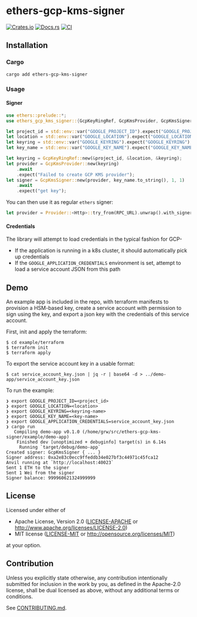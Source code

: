 # ethers-gcp-kms-signer

[![Crates.io](https://img.shields.io/crates/v/ethers-gcp-kms-signer.svg)](https://crates.io/crates/ethers-gcp-kms-signer)
[![Docs.rs](https://docs.rs/ethers-gcp-kms-signer/badge.svg)](https://docs.rs/ethers-gcp-kms-signer)
[![CI](https://github.com/georgewhewell/ethers-gcp-kms-signer/workflows/CI/badge.svg)](https://github.com/georgewhewell/ethers-gcp-kms-signer/actions)

## Installation

### Cargo

```shell
cargo add ethers-gcp-kms-signer
```

### Usage
#### Signer
```rust
use ethers::prelude::*;
use ethers_gcp_kms_signer::{GcpKeyRingRef, GcpKmsProvider, GcpKmsSigner};

let project_id = std::env::var("GOOGLE_PROJECT_ID").expect("GOOGLE_PROJECT_ID");
let location = std::env::var("GOOGLE_LOCATION").expect("GOOGLE_LOCATION");
let keyring = std::env::var("GOOGLE_KEYRING").expect("GOOGLE_KEYRING");
let key_name = std::env::var("GOOGLE_KEY_NAME").expect("GOOGLE_KEY_NAME");

let keyring = GcpKeyRingRef::new(&project_id, &location, &keyring);
let provider = GcpKmsProvider::new(keyring)
    .await
    .expect("Failed to create GCP KMS provider");
let signer = GcpKmsSigner::new(provider, key_name.to_string(), 1, 1)
    .await
    .expect("get key");
```

You can then use it as regular `ethers` signer:

```rust
let provider = Provider::<Http>::try_from(RPC_URL).unwrap().with_signer(signer);
```

#### Credentials

The library will attempt to load credentials in the typical fashion for GCP-

- If the application is running in a k8s cluster, it should automatically pick up credentials
- If the `GOOGLE_APPLICATION_CREDENTIALS` environment is set, attempt to load a service account JSON from this path

## Demo

An example app is included in the repo, with terraform manifests
to provision a HSM-based key, create a service account with permission to sign using the key, and export a json key with the credentials of this service account.

First, init and apply the terraform:

    $ cd example/terraform
    $ terraform init
    $ terraform apply

To export the service account key in a usable format:

    $ cat service_account_key.json | jq -r | base64 -d > ../demo-app/service_account_key.json

To run the example:

```shell
❯ export GOOGLE_PROJECT_ID=<project_id>
❯ export GOOGLE_LOCATION=<location>
❯ export GOOGLE_KEYRING=<keyring-name>
❯ export GOOGLE_KEY_NAME=<key-name>
❯ export GOOGLE_APPLICATION_CREDENTIALS=service_account_key.json
❯ cargo run
   Compiling demo-app v0.1.0 (/home/grw/src/ethers-gcp-kms-signer/example/demo-app)
    Finished dev [unoptimized + debuginfo] target(s) in 6.14s
     Running `target/debug/demo-app`
Created signer: GcpKmsSigner { ... }
Signer address: 0xa2e83c0ecc9ffeddb34e027bf3c44971c45fca12
Anvil running at `http://localhost:40023`
Sent 1 ETH to the signer
Sent 1 Wei from the signer
Signer balance: 999960621324999999
```

## License

Licensed under either of

 * Apache License, Version 2.0
   ([LICENSE-APACHE](LICENSE-APACHE) or http://www.apache.org/licenses/LICENSE-2.0)
 * MIT license
   ([LICENSE-MIT](LICENSE-MIT) or http://opensource.org/licenses/MIT)

at your option.

## Contribution

Unless you explicitly state otherwise, any contribution intentionally submitted
for inclusion in the work by you, as defined in the Apache-2.0 license, shall be
dual licensed as above, without any additional terms or conditions.

See [CONTRIBUTING.md](CONTRIBUTING.md).
